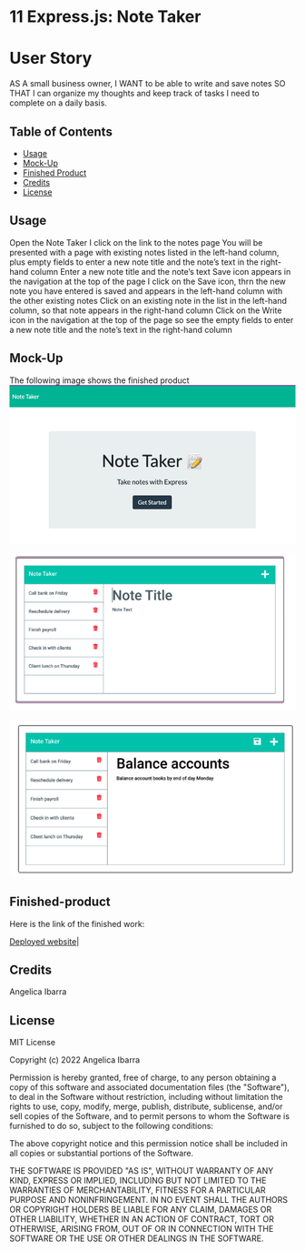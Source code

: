 # 11 Express.js: Note Taker

# User Story
AS A small business owner, I WANT to be able to write and save notes
SO THAT I can organize my thoughts and keep track of tasks I need to complete on a daily basis.



## Table of Contents 

- [Usage](#usage)
- [Mock-Up](#mock-up)
- [Finished Product](#finished-product)
- [Credits](#credits)
- [License](#license)


## Usage
Open the Note Taker
 I click on the link to the notes page
You will be presented with a page with existing notes listed in the left-hand column, plus empty fields to enter a new note title and the note’s text in the right-hand column
Enter a new note title and the note’s text
Save icon appears in the navigation at the top of the page
 I click on the Save icon, thrn the new note you have entered is saved and appears in the left-hand column with the other existing notes
Click on an existing note in the list in the left-hand column, so that note appears in the right-hand column
Click on the Write icon in the navigation at the top of the page
so see the empty fields to enter a new note title and the note’s text in the right-hand column



## Mock-Up


The following image shows the finished product
![The screenshot shows a  picture of the homepage.](./img/Screenshot%202022-12-26%20at%206.26.41%20PM.png)

![The screenshot shows a  picture of the write notes page.](./img/Screenshot%202022-12-26%20at%206.28.31%20PM.png)

![The screenshot shows a  picture of the see notes page.](./img/Screenshot%202022-12-26%20at%206.28.36%20PM.png)









## Finished-product

Here is the link of the finished work: 

[Deployed website](heroku.com)|


## Credits

 Angelica Ibarra


## License


MIT License

Copyright (c) 2022  Angelica Ibarra

Permission is hereby granted, free of charge, to any person obtaining a copy
of this software and associated documentation files (the "Software"), to deal
in the Software without restriction, including without limitation the rights
to use, copy, modify, merge, publish, distribute, sublicense, and/or sell
copies of the Software, and to permit persons to whom the Software is
furnished to do so, subject to the following conditions:

The above copyright notice and this permission notice shall be included in all
copies or substantial portions of the Software.

THE SOFTWARE IS PROVIDED "AS IS", WITHOUT WARRANTY OF ANY KIND, EXPRESS OR
IMPLIED, INCLUDING BUT NOT LIMITED TO THE WARRANTIES OF MERCHANTABILITY,
FITNESS FOR A PARTICULAR PURPOSE AND NONINFRINGEMENT. IN NO EVENT SHALL THE
AUTHORS OR COPYRIGHT HOLDERS BE LIABLE FOR ANY CLAIM, DAMAGES OR OTHER
LIABILITY, WHETHER IN AN ACTION OF CONTRACT, TORT OR OTHERWISE, ARISING FROM,
OUT OF OR IN CONNECTION WITH THE SOFTWARE OR THE USE OR OTHER DEALINGS IN THE
SOFTWARE.







